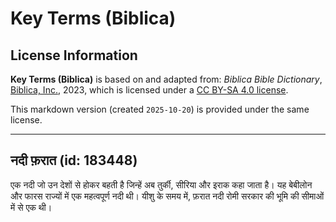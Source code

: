 # Key Terms (Biblica)

## License Information

**Key Terms (Biblica)** is based on and adapted from: _Biblica Bible Dictionary_, [Biblica, Inc.](https://www.biblica.com/), 2023, which is licensed under a [CC BY-SA 4.0 license](https://creativecommons.org/licenses/by-sa/4.0/legalcode.en).

This markdown version (created `2025-10-20`) is provided under the same license.



--------------------------------

## नदी फ़रात (id: 183448)

एक नदी जो उन देशों से होकर बहती है जिन्हें अब तुर्की, सीरिया और इराक कहा जाता है। यह बेबीलोन और फारस राज्यों में एक महत्वपूर्ण नदी थी। यीशु के समय में, फ़रात नदी रोमी सरकार की भूमि की सीमाओं में से एक थी।


